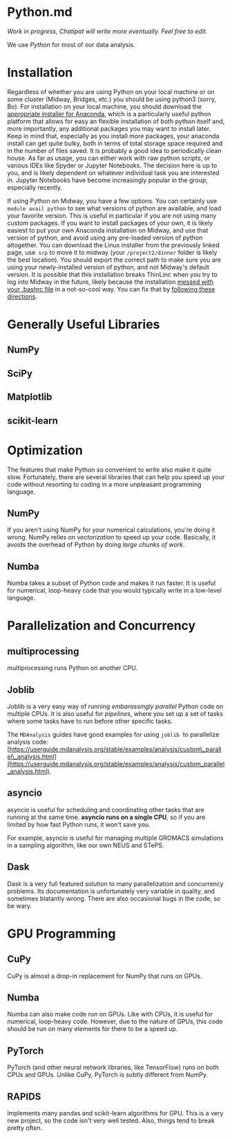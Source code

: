 # Python.md
_Work in progress, Chatipat will write more eventually. Feel free to edit._

We use _Python_ for most of our data analysis.

Installation
============

Regardless of whether you are using Python on your local machine or on some cluster (Midway, Bridges, etc.) you should be using python3 (sorry, Bo). For installation on your local machine, you should download the [appropriate installer for Anaconda](https://www.anaconda.com/products/individual), which is a particularly useful python platform that allows for easy an flexible installation of both python itself and, more importantly, any additional packages you may want to install later. Keep in mind that, especially as you install more packages, your anaconda install can get quite bulky, both in terms of total storage space required and in the number of files saved. It is probably a good idea to periodically clean house. As far as usage, you can either work with raw python scripts, or various IDEs like Spyder or Jupyter Notebooks. The decision here is up to you, and is likely dependent on whatever individual task you are interested in. Jupyter Notebooks have become increasingly popular in the group, especially recently. 

  

If using Python on Midway, you have a few options. You can certainly use `module avail python` to see what versions of python are available, and load your favorite version. This is useful in particular if you are not using many custom packages. If you want to install packages of your own, it is likely easiest to put your own Anaconda installation on Midway, and use that version of python, and avoid using any pre-loaded version of python altogether. You can download the Linux installer from the previously linked page, use` scp` to move it to midway (your `/project2/dinner` folder is likely the best location). You should export the correct path to make sure you are using your newly-installed version of python, and not Midway's default version. It is possible that this installation breaks ThinLinc when you try to log into Midway in the future, likely because the installation [messed with your .bashrc file](./Make-a-Useful-.bashrc-file.md) in a not-so-cool way. You can fix that by [following these directions](./ThinLinc-stops-working-after-installing-Anaconda.md). 

Generally Useful Libraries
==========================

NumPy
-----

SciPy
-----

Matplotlib
----------

scikit-learn
------------

Optimization
============

The features that make Python so convenient to write also make it quite slow. Fortunately, there are several libraries that can help you speed up your code without resorting to coding in a more unpleasant programming language.

NumPy
-----

If you aren't using NumPy for your numerical calculations, you're doing it wrong. NumPy relies on _vectorization_ to speed up your code. Basically, it avoids the overhead of Python by doing _large chunks of work_.

Numba
-----

Numba takes a subset of Python code and makes it run faster. It is useful for numerical, loop-heavy code that you would typically write in a low-level language.

Parallelization and Concurrency
===============================

multiprocessing
---------------

multiprocessing runs Python on another CPU.

Joblib
------

Joblib is a very easy way of running _embarassingly parallel_ Python code on multiple CPUs. It is also useful for _pipelines_, where you set up a set of tasks where some tasks have to run before other specific tasks.

The `MDAnalysis` guides have good examples for using `joblib`  to parallelize analysis code: [https://userguide.mdanalysis.org/stable/examples/analysis/custom\_parallel\_analysis.html](https://userguide.mdanalysis.org/stable/examples/analysis/custom_parallel_analysis.html).

asyncio
-------

asyncio is useful for scheduling and coordinating other tasks that are running at the same time. **asyncio runs on a single CPU**, so if you are limited by how fast Python runs, it won't save you.

For example, asyncio is useful for managing multiple GROMACS simulations in a sampling algorithm, like our own NEUS and STePS.

Dask
----

Dask is a very full featured solution to many parallelization and concurrency problems. Its documentation is unfortunately very variable in quality, and sometimes blatantly wrong. There are also occasional bugs in the code, so be wary.

GPU Programming
===============

CuPy
----

CuPy is almost a drop-in replacement for NumPy that runs on GPUs.

Numba
-----

Numba can also make code run on GPUs. Like with CPUs, it is useful for numerical, loop-heavy code. However, due to the nature of GPUs, this code should be run on many elements for there to be a speed up.

PyTorch
-------

PyTorch (and other neural network libraries, like TensorFlow) runs on both CPUs and GPUs. Unlike CuPy, PyTorch is subtly different from NumPy.

RAPIDS
------

Implements many pandas and scikit-learn algorithms for GPU. This is a very new project, so the code isn't very well tested. Also, things tend to break pretty often.
